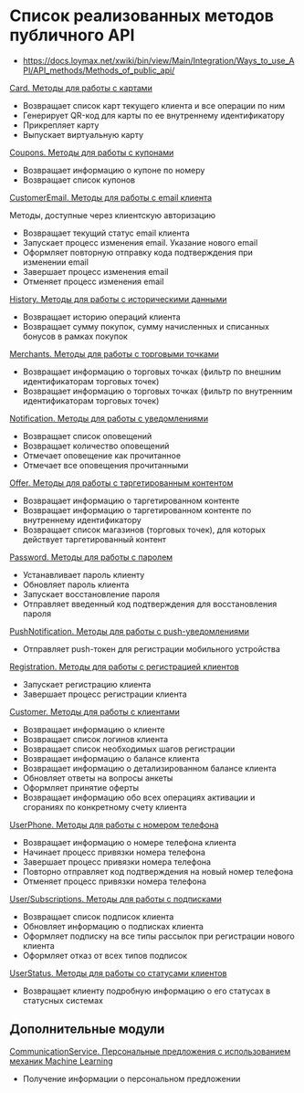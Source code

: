# Список реализованных методов публичного API

* https://docs.loymax.net/xwiki/bin/view/Main/Integration/Ways_to_use_API/API_methods/Methods_of_public_api/

[Card. Методы для работы с картами](https://docs.loymax.net/xwiki/bin/view/Main/Integration/Ways_to_use_API/API_methods/Methods_of_public_api/Cards/)

* Возвращает список карт текущего клиента и все операции по ним
* Генерирует QR-код для карты по ее внутреннему идентификатору
* Прикрепляет карту
* Выпускает виртуальную карту

[Coupons. Методы для работы с купонами](https://docs.loymax.net/xwiki/bin/view/Main/Integration/Ways_to_use_API/API_methods/Methods_of_public_api/Coupons/)

* Возвращает информацию о купоне по номеру
* Возвращает список купонов

[CustomerEmail. Методы для работы с email клиента](https://docs.loymax.net/xwiki/bin/view/Main/Integration/Ways_to_use_API/API_methods/Methods_of_public_api/Email/)

Методы, доступные через клиентскую авторизацию
* Возвращает текущий статус email клиента
* Запускает процесс изменения email. Указание нового email
* Оформляет повторную отправку кода подтверждения при изменении email
* Завершает процесс изменения email
* Отменяет процесс изменения email

[History. Методы для работы с историческими данными](https://docs.loymax.net/xwiki/bin/view/Main/Integration/Ways_to_use_API/API_methods/Methods_of_public_api/History/)

* Возвращает историю операций клиента
* Возвращает сумму покупок, сумму начисленных и списанных бонусов в рамках покупок

[Merchants. Методы для работы с торговыми точками](https://docs.loymax.net/xwiki/bin/view/Main/Integration/Ways_to_use_API/API_methods/Methods_of_public_api/Merchants/)

* Возвращает информацию о торговых точках (фильтр по внешним идентификаторам торговых точек)
* Возвращает информацию о торговых точках (фильтр по внутренним идентификаторам торговых точек)

[Notification. Методы для работы с уведомлениями](https://docs.loymax.net/xwiki/bin/view/Main/Integration/Ways_to_use_API/API_methods/Methods_of_public_api/Notification/)

* Возвращает список оповещений
* Возвращает количество оповещений
* Отмечает оповещение как прочитанное
* Отмечает все оповещения прочитанными

[Offer. Методы для работы с таргетированным контентом](https://docs.loymax.net/xwiki/bin/view/Main/Integration/Ways_to_use_API/API_methods/Methods_of_public_api/Offer/)

* Возвращает информацию о таргетированном контенте
* Возвращает информацию о таргетированном контенте по внутреннему идентификатору
* Возвращает список магазинов (торговых точек), для которых действует таргетированный контент

[Password. Методы для работы с паролем](https://docs.loymax.net/xwiki/bin/view/Main/Integration/Ways_to_use_API/API_methods/Methods_of_public_api/Password/)

* Устанавливает пароль клиенту
* Обновляет пароль клиента
* Запускает восстановление пароля
* Отправляет введенный код подтверждения для восстановления пароля

[PushNotification. Методы для работы с push-уведомлениями](https://docs.loymax.net/xwiki/bin/view/Main/Integration/Ways_to_use_API/API_methods/Methods_of_public_api/Pushes/)

* Отправляет push-токен для регистрации мобильного устройства

[Registration. Методы для работы с регистрацией клиентов](https://docs.loymax.net/xwiki/bin/view/Main/Integration/Ways_to_use_API/API_methods/Methods_of_public_api/registration/)

* Запускает регистрацию клиента
* Завершает процесс регистрации клиента

[Customer. Методы для работы с клиентами](https://docs.loymax.net/xwiki/bin/view/Main/Integration/Ways_to_use_API/API_methods/Methods_of_public_api/User/)

* Возвращает информацию о клиенте
* Возвращает список логинов клиента
* Возвращает список необходимых шагов регистрации
* Возвращает информацию о балансе клиента
* Возвращает информацию о детализированном балансе клиента
* Обновляет ответы на вопросы анкеты
* Оформляет принятие оферты
* Возвращает информацию обо всех операциях активации и сгораниях по конкретному счету клиента

[UserPhone. Методы для работы с номером телефона](https://docs.loymax.net/xwiki/bin/view/Main/Integration/Ways_to_use_API/API_methods/Methods_of_public_api/User/PhoneNumber/)

* Возвращает информацию о номере телефона клиента
* Начинает процесс привязки номера телефона
* Завершает процесс привязки номера телефона
* Повторно отправляет код подтверждения на новый номер телефона
* Отменяет процесс привязки номера телефона

[User/Subscriptions. Методы для работы с подписками](https://docs.loymax.net/xwiki/bin/view/Main/Integration/Ways_to_use_API/API_methods/Methods_of_public_api/User/Subscriptions/)

* Возвращает список подписок клиента
* Обновляет информацию о подписках клиента
* Оформляет подписку на все типы рассылок при регистрации нового клиента
* Оформляет отказ от всех типов подписок

[UserStatus. Методы для работы со статусами клиентов](https://docs.loymax.net/xwiki/bin/view/Main/Integration/Ways_to_use_API/API_methods/Methods_of_public_api/User/Status/)

* Возвращает клиенту подробную информацию о его статусах в статусных системах

## Дополнительные модули

[CommunicationService. Персональные предложения с использованием механик Machine Learning](https://docs.loymax.net/xwiki/bin/view/Main/Installation_and_configuration/Extra_modules/CommunicationService_ML/)

* Получение информации о персональном предложении
